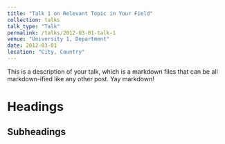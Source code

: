 ```yaml
---
title: "Talk 1 on Relevant Topic in Your Field"
collection: talks
talk_type: "Talk"
permalink: /talks/2012-03-01-talk-1
venue: "University 1, Department"
date: 2012-03-01
location: "City, Country"
---
```


This is a description of your talk, which is a markdown files that can be all markdown-ified like any other post. Yay markdown!

Headings
======

Subheadings
------